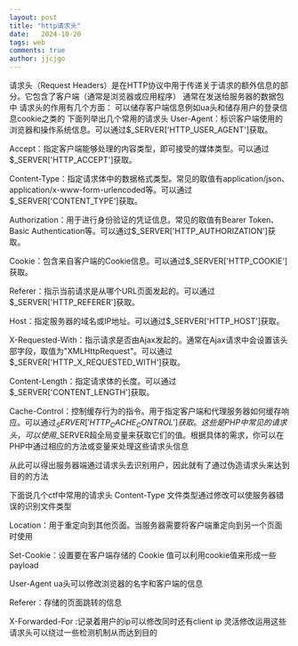 ```yaml
---
layout: post
title: "http请求头"
date:   2024-10-20
tags: web
comments: true
author: jjcjgo
---
```

请求头（Request Headers）是在HTTP协议中用于传递关于请求的额外信息的部分。它包含了客户端（通常是浏览器或应用程序）
通常在发送给服务器的数据包中
请求头的作用有几个方面：
可以储存客户端信息例如ua头和储存用户的登录信息cookie之类的
下面列举出几个常用的请求头
 User-Agent：标识客户端使用的浏览器和操作系统信息。可以通过$_SERVER['HTTP_USER_AGENT']获取。

 Accept：指定客户端能够处理的内容类型，即可接受的媒体类型。可以通过$_SERVER['HTTP_ACCEPT']获取。
 
 Content-Type：指定请求体中的数据格式类型。常见的取值有application/json、application/x-www-form-urlencoded等。可以通过$_SERVER['CONTENT_TYPE']获取。

 Authorization：用于进行身份验证的凭证信息。常见的取值有Bearer Token、Basic Authentication等。可以通过$_SERVER['HTTP_AUTHORIZATION']获取。

Cookie：包含来自客户端的Cookie信息。可以通过$_SERVER['HTTP_COOKIE']获取。

 Referer：指示当前请求是从哪个URL页面发起的。可以通过$_SERVER['HTTP_REFERER']获取。

 Host：指定服务器的域名或IP地址。可以通过$_SERVER['HTTP_HOST']获取。

X-Requested-With：指示请求是否由Ajax发起的。通常在Ajax请求中会设置该头部字段，取值为"XMLHttpRequest"。可以通过$_SERVER['HTTP_X_REQUESTED_WITH']获取。

Content-Length：指定请求体的长度。可以通过$_SERVER['CONTENT_LENGTH']获取。

Cache-Control：控制缓存行为的指令。用于指定客户端和代理服务器如何缓存响应。可以通过$_SERVER['HTTP_CACHE_CONTROL']获取。
这些是PHP中常见的请求头，可以使用$_SERVER超全局变量来获取它们的值。根据具体的需求，你可以在PHP中通过相应的方法或变量来处理这些请求头信息


从此可以得出服务器端通过请求头去识别用户，因此就有了通过伪造请求头来达到目的的方法

下面说几个ctf中常用的请求头
Content-Type 文件类型通过修改可以使服务器错误的识别文件类型

Location：用于重定向到其他页面。当服务器需要将客户端重定向到另一个页面时使用

Set-Cookie：设置要在客户端存储的 Cookie 值可以利用cookie值来形成一些payload

User-Agent ua头可以修改浏览器的名字和客户端的信息

Referer：存储的页面跳转的信息

X-Forwarded-For :记录着用户的ip可以修改同时还有client ip
灵活修改运用这些请求头可以绕过一些检测机制从而达到目的

